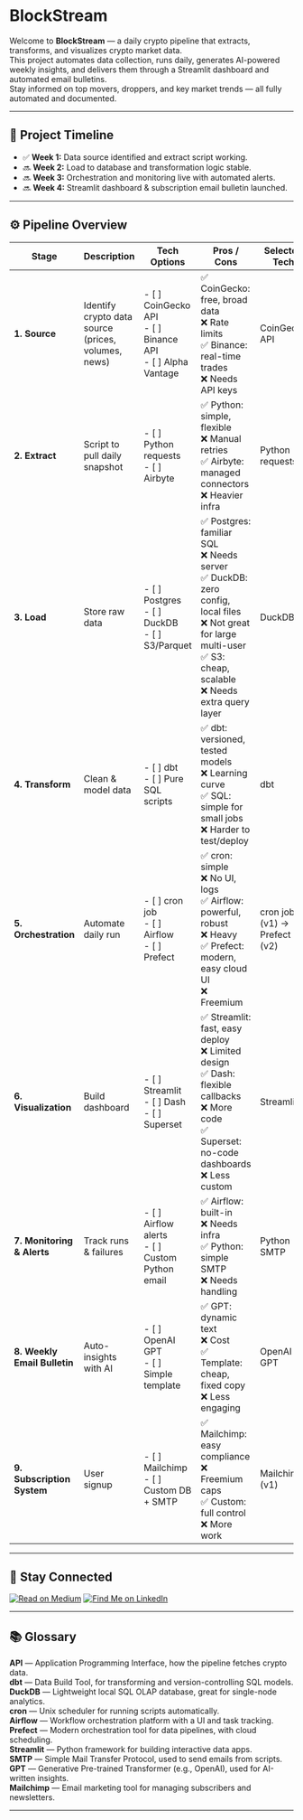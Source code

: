 # BlockStream

Welcome to **BlockStream** — a daily crypto pipeline that extracts, transforms, and visualizes crypto market data.  
This project automates data collection, runs daily, generates AI-powered weekly insights, and delivers them through a Streamlit dashboard and automated email bulletins.  
Stay informed on top movers, droppers, and key market trends — all fully automated and documented.

---

## 📆 Project Timeline

- ✅ **Week 1:** Data source identified and extract script working.
- 🔜 **Week 2:** Load to database and transformation logic stable.
- 🔜 **Week 3:** Orchestration and monitoring live with automated alerts.
- 🔜 **Week 4:** Streamlit dashboard & subscription email bulletin launched.

---

## ⚙️ Pipeline Overview

| Stage | Description | Tech Options | Pros / Cons | Selected Tech | Status | Notes |
|-------|--------------|---------------|--------------|----------------|--------|-------|
| **1. Source** | Identify crypto data source (prices, volumes, news) | - [ ] CoinGecko API  <br> - [ ] Binance API  <br> - [ ] Alpha Vantage | ✅ CoinGecko: free, broad data <br> ❌ Rate limits  <br> ✅ Binance: real-time trades <br> ❌ Needs API keys | CoinGecko API | ✅ Selected | |
| **2. Extract** | Script to pull daily snapshot | - [ ] Python requests  <br> - [ ] Airbyte | ✅ Python: simple, flexible <br> ❌ Manual retries <br> ✅ Airbyte: managed connectors <br> ❌ Heavier infra | Python requests | In Progress | |
| **3. Load** | Store raw data | - [ ] Postgres  <br> - [ ] DuckDB  <br> - [ ] S3/Parquet | ✅ Postgres: familiar SQL <br> ❌ Needs server <br> ✅ DuckDB: zero config, local files <br> ❌ Not great for large multi-user <br> ✅ S3: cheap, scalable <br> ❌ Needs extra query layer | DuckDB | Planned | Local file storage for daily dev |
| **4. Transform** | Clean & model data | - [ ] dbt  <br> - [ ] Pure SQL scripts | ✅ dbt: versioned, tested models <br> ❌ Learning curve <br> ✅ SQL: simple for small jobs <br> ❌ Harder to test/deploy | dbt | Planned | dbt Core locally |
| **5. Orchestration** | Automate daily run | - [ ] cron job  <br> - [ ] Airflow  <br> - [ ] Prefect | ✅ cron: simple <br> ❌ No UI, logs <br> ✅ Airflow: powerful, robust <br> ❌ Heavy <br> ✅ Prefect: modern, easy cloud UI <br> ❌ Freemium | cron job (v1) → Prefect (v2) | In Progress | Start simple, upgrade later |
| **6. Visualization** | Build dashboard | - [ ] Streamlit  <br> - [ ] Dash  <br> - [ ] Superset | ✅ Streamlit: fast, easy deploy <br> ❌ Limited design <br> ✅ Dash: flexible callbacks <br> ❌ More code <br> ✅ Superset: no-code dashboards <br> ❌ Less custom | Streamlit | Planned | Weekly insights builder |
| **7. Monitoring & Alerts** | Track runs & failures | - [ ] Airflow alerts  <br> - [ ] Custom Python email | ✅ Airflow: built-in <br> ❌ Needs infra <br> ✅ Python: simple SMTP <br> ❌ Needs handling | Python SMTP | Planned | Basic alert on failure |
| **8. Weekly Email Bulletin** | Auto-insights with AI | - [ ] OpenAI GPT  <br> - [ ] Simple template | ✅ GPT: dynamic text <br> ❌ Cost <br> ✅ Template: cheap, fixed copy <br> ❌ Less engaging | OpenAI GPT | Planned | Weekly top movers/droppers |
| **9. Subscription System** | User signup | - [ ] Mailchimp  <br> - [ ] Custom DB + SMTP | ✅ Mailchimp: easy compliance <br> ❌ Freemium caps <br> ✅ Custom: full control <br> ❌ More work | Mailchimp (v1) | Planned | Add sign-up form in Streamlit |

---

## 📣 Stay Connected

[![Read on Medium](https://img.shields.io/badge/Read%20on-Medium-black?logo=medium)](https://medium.com/)
[![Find Me on LinkedIn](https://img.shields.io/badge/Connect-LinkedIn-blue?logo=linkedin)](https://www.linkedin.com/)

---

## 📚 Glossary

**API** — Application Programming Interface, how the pipeline fetches crypto data.  
**dbt** — Data Build Tool, for transforming and version-controlling SQL models.  
**DuckDB** — Lightweight local SQL OLAP database, great for single-node analytics.  
**cron** — Unix scheduler for running scripts automatically.  
**Airflow** — Workflow orchestration platform with a UI and task tracking.  
**Prefect** — Modern orchestration tool for data pipelines, with cloud scheduling.  
**Streamlit** — Python framework for building interactive data apps.  
**SMTP** — Simple Mail Transfer Protocol, used to send emails from scripts.  
**GPT** — Generative Pre-trained Transformer (e.g., OpenAI), used for AI-written insights.  
**Mailchimp** — Email marketing tool for managing subscribers and newsletters.

---
